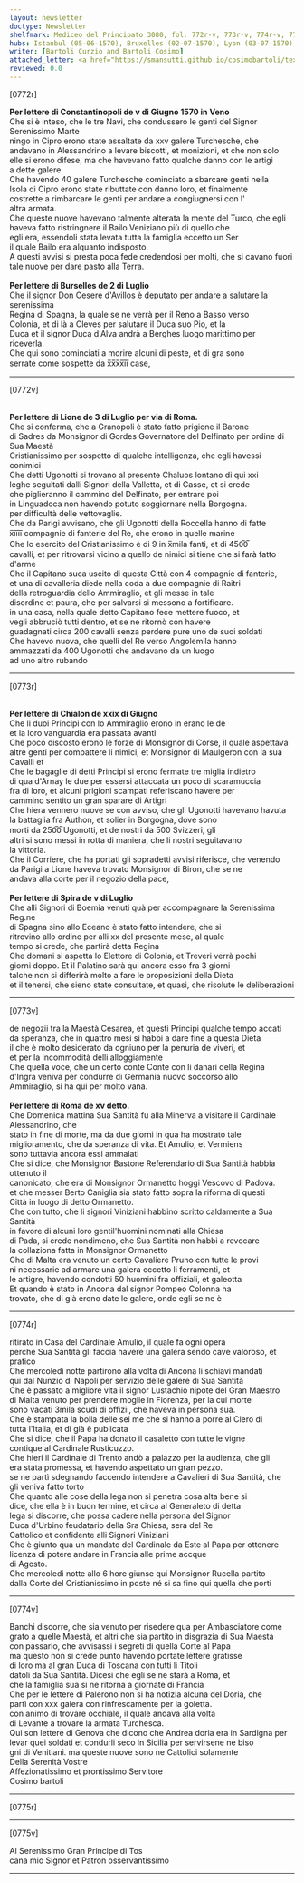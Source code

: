 ```yaml
---
layout: newsletter
doctype: Newsletter
shelfmark: Mediceo del Principato 3080, fol. 772r-v, 773r-v, 774r-v, 775r-v
hubs: Istanbul (05-06-1570), Bruxelles (02-07-1570), Lyon (03-07-1570), Chalon sur Saone (29-06-1570), Speyer (05-07-1570), Roma (15-07-1570)
writer: [Bartoli Curzio and Bartoli Cosimo]
attached_letter: <a href="https://smansutti.github.io/cosimobartoli/texts/2979_178/">2979_178</a>
reviewed: 0.0
---
```


[0772r]  
  
  
<strong>Per lettere di Constantinopoli de v di Giugno 1570 in Veno</strong>  
Che si è inteso, che le tre Navi, che condussero le genti del Signor Serenissimo Marte  
ningo in Cipro erono state assaltate da xxv galere Turchesche, che  
andavano in Alessandrino a levare biscotti, et monizioni, et che non solo  
elle si erono difese, ma che havevano fatto qualche danno con le artigi  
a dette galere  
Che havendo 40 galere Turchesche cominciato a sbarcare genti nella  
Isola di Cipro erono state ributtate con danno loro, et finalmente  
costrette a rimbarcare le genti per andare a congiugnersi con l'  
altra armata.  
Che queste nuove havevano talmente alterata la mente del Turco, che egli  
haveva fatto ristringnere il Bailo Veniziano più di quello che  
egli era, essendoli stata levata tutta la famiglia eccetto un Ser  
il quale Bailo era alquanto indisposto.  
A questi avvisi si presta poca fede credendosi per molti, che si cavano fuori  
tale nuove per dare pasto alla Terra.  
<br/><strong>Per lettere di Burselles de 2 di Luglio</strong>  
Che il signor Don Cesere d'Avillos è deputato per andare a salutare la serenissima  
Regina di Spagna, la quale se ne verrà per il Reno a Basso verso  
Colonia, et di là a Cleves per salutare il Duca suo Pio, et la  
Duca et il signor Duca d'Alva andrà a Berghes luogo marittimo per  
riceverla.  
Che qui sono cominciati a morire alcuni di peste, et di gra sono  
serrate come sospette da x̅x̅x̅x̅i̅i̅ case,  
  
---  

[0772v]  
  
  
<br/><strong>Per lettere di Lione de 3 di Luglio per via di Roma.</strong>  
Che si conferma, che a Granopoli è stato fatto prigione il Barone  
di Sadres da Monsignor di Gordes Governatore del Delfinato per ordine di Sua Maestà  
Cristianissimo per sospetto di qualche intelligenza, che egli havessi  
conimici  
Che detti Ugonotti si trovano al presente Chaluos lontano di qui xxi  
leghe seguitati dalli Signori della Valletta, et di Casse, et si crede  
che piglieranno il cammino del Delfinato, per entrare poi  
in Linguadoca non havendo potuto soggiornare nella Borgogna.  
per difficultà delle vettovaglie.  
Che da Parigi avvisano, che gli Ugonotti della Roccella hanno di fatte  
x̅i̅i̅i̅i̅ compagnie di fanterie del Re, che erono in quelle marine  
Che lo esercito del Cristianissimo è di 9 in x̅mila fanti, et di 450̅0̅  
cavalli, et per ritrovarsi vicino a quello de nimici si tiene che si farà fatto d'arme  
Che il Capitano suca uscito di questa Città con 4 compagnie di fanterie,  
et una di cavalleria diede nella coda a due compagnie di Raitri  
della retroguardia dello Ammiraglio, et gli messe in tale  
disordine et paura, che per salvarsi si messono a fortificare.  
in una casa, nella quale detto Capitano fece mettere fuoco, et  
vegli abbruciò tutti dentro, et se ne ritornò con havere  
guadagnati circa 200 cavalli senza perdere pure uno de suoi soldati  
Che havevo nuova, che quelli del Re verso Angolemila hanno  
ammazzati da 400 Ugonotti che andavano da un luogo  
ad uno altro rubando  
  
---  

[0773r]  
  
  
<br/><strong>Per lettere di Chialon de xxix di Giugno</strong>  
Che li duoi Principi con lo Ammiraglio erono in erano le de  
et la loro vanguardia era passata avanti  
Che poco discosto erono le forze di Monsignor di Corse, il quale aspettava  
altre genti per combattere li nimici, et Monsignor di Maulgeron con la sua Cavalli et  
Che le bagaglie di detti Principi si erono fermate tre miglia indietro  
di qua d'Arnay le due per essersi attaccata un poco di scaramuccia  
fra di loro, et alcuni prigioni scampati referiscano havere per  
cammino sentito un gran sparare di Artigri  
Che hiera vennero nuove se con avviso, che gli Ugonotti havevano havuta  
la battaglia fra Authon, et solier in Borgogna, dove sono  
morti da 250̅0̅ Ugonotti, et de nostri da 500 Svizzeri, gli  
altri si sono messi in rotta di maniera, che li nostri seguitavano  
la vittoria.  
Che il Corriere, che ha portati gli sopradetti avvisi riferisce, che venendo  
da Parigi a Lione haveva trovato Monsignor di Biron, che se ne  
andava alla corte per il negozio della pace,  
<br/><strong>Per lettere di Spira de v di Luglio</strong>  
Che alli Signori di Boemia venuti quà per accompagnare la Serenissima Reg.ne  
di Spagna sino allo Eceano è stato fatto intendere, che si  
ritrovino allo ordine per alli xx del presente mese, al quale  
tempo si crede, che partirà detta Regina  
Che domani si aspetta lo Elettore di Colonia, et Treveri verrà pochi  
giorni doppo. Et il Palatino sarà qui ancora esso fra 3 giorni  
talche non si differirà molto a fare le proposizioni della Dieta  
et il tenersi, che sieno state consultate, et quasi, che risolute le deliberazioni  
  
---  

[0773v]  
  
  
de negozii tra la Maestà Cesarea, et questi Principi qualche tempo accati  
da speranza, che in quattro mesi si habbi a dare fine a questa Dieta  
il che è molto desiderato da ogniuno per la penuria de viveri, et  
et per la incommodità delli alloggiamente  
Che quella voce, che un certo conte Conte con li danari della Regina  
d'Ingra veniva per condurre di Germania nuovo soccorso allo  
Ammiraglio, si ha qui per molto vana.  
<br/><strong>Per lettere di Roma de xv detto.</strong>  
Che Domenica mattina Sua Santità fu alla Minerva a visitare il Cardinale Alessandrino, che  
stato in fine di morte, ma da due giorni in qua ha mostrato tale  
miglioramento, che da speranza di vita. Et Amulio, et Vermiens  
sono tuttavia ancora essi ammalati  
Che si dice, che Monsignor Bastone Referendario di Sua Santità habbia ottenuto il  
canonicato, che era di Monsignor Ormanetto hoggi Vescovo di Padova.  
et che messer Berto Caniglia sia stato fatto sopra la riforma di questi  
Città in luogo di detto Ormanetto.  
Che con tutto, che li signori Viniziani habbino scritto caldamente a Sua Santità  
in favore di alcuni loro gentil'huomini nominati alla Chiesa  
di Pada, si crede nondimeno, che Sua Santità non habbi a revocare  
la collaziona fatta in Monsignor Ormanetto  
Che di Malta era venuto un certo Cavaliere Pruno con tutte le provi  
ni necessarie ad armare una galera eccetto li ferramenti, et  
le artigre, havendo condotti 50 huomini fra offiziali, et galeotta  
Et quando è stato in Ancona dal signor Pompeo Colonna ha  
trovato, che di già erono date le galere, onde egli se ne è  
  
---  

[0774r]  
  
  
ritirato in Casa del Cardinale Amulio, il quale fa ogni opera  
perché Sua Santità gli faccia havere una galera sendo cave valoroso, et  
pratico  
Che mercoledi notte partirono alla volta di Ancona li schiavi mandati  
qui dal Nunzio di Napoli per servizio delle galere di Sua Santità  
Che è passato a migliore vita il signor Lustachio nipote del Gran Maestro  
di Malta venuto per prendere moglie in Fiorenza, per la cui morte  
sono vacati 3mila scudi di offizii, che haveva in persona sua.  
Che è stampata la bolla delle sei me che si hanno a porre al Clero di  
tutta l'Italia, et di già è publicata  
Che si dice, che il Papa ha donato il casaletto con tutte le vigne  
contique al Cardinale Rusticuzzo.  
Che hieri il Cardinale di Trento andò a palazzo per la audienza, che gli  
era stata promessa, et havendo aspettato un gran pezzo.  
se ne partì sdegnando faccendo intendere a Cavalieri di Sua Santità, che  
gli veniva fatto torto  
Che quanto alle cose della lega non si penetra cosa alta bene si  
dice, che ella è in buon termine, et circa al Generaleto di detta  
lega si discorre, che possa cadere nella persona del Signor  
Duca d'Urbino feudatario della Sra Chiesa, sera del Re  
Cattolico et confidente alli Signori Viniziani  
Che è giunto qua un mandato del Cardinale da Este al Papa per ottenere  
licenza di potere andare in Francia alle prime accque  
di Agosto.  
Che mercoledi notte allo 6 hore giunse qui Monsignor Rucella partito  
dalla Corte del Cristianissimo in poste né si sa fino qui quella che porti  
  
---  

[0774v]  
  
  
Banchi discorre, che sia venuto per risedere qua per Ambasciatore come  
grato a quelle Maestà, et altri che sia partito in disgrazia di Sua Maestà  
con passarlo, che avvisassi i segreti di quella Corte al Papa  
ma questo non si crede punto havendo portate lettere gratisse  
di loro ma al gran Duca di Toscana con tutti li Titoli  
datoli da Sua Santità. Dicesi che egli se ne starà a Roma, et  
che la famiglia sua si ne ritorna a giornate di Francia  
Che per le lettere di Palerono non si ha notizia alcuna del Doria, che  
partì con xxx galera con rinfrescamente per la goletta.  
con animo di trovare occhiale, il quale andava alla volta  
di Levante a trovare la armata Turchesca.  
Qui son lettere di Genova che dicono che Andrea doria era in Sardigna per  
levar quei soldati et condurli seco in Sicilia per servirsene ne biso  
gni di Venitiani. ma queste nuove sono ne Cattolici solamente  
Della Serenità Vostre  
Affezionatissimo et prontissimo Servitore  
Cosimo bartoli  
  
---  

[0775r]  
  
  
  
---  

[0775v]  
  
  
Al Serenissimo Gran Principe di Tos  
cana mio Signor et Patron osservantissimo  
  
---  

